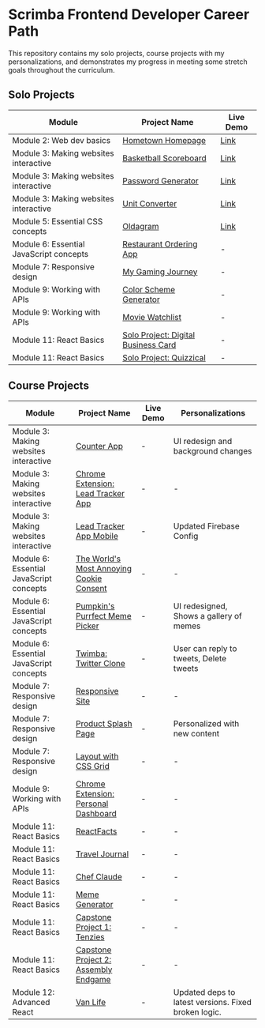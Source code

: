 # Scrimba Frontend Developer Career Path

This repository contains my solo projects, course projects with my personalizations, and demonstrates my progress in meeting some stretch goals throughout the curriculum.

## Solo Projects

| Module                                  | Project Name                                                                                                               | Live Demo |
| --------------------------------------- | -------------------------------------------------------------------------------------------------------------------------- | --------- |
| Module 2: Web dev basics                | [Hometown Homepage](/Module%202:%20Web%20dev%20basics/Solo%20Project:%20Hometown%20Homepage/)                              | [Link](https://hometown-homepage-23.netlify.app/) |
| Module 3: Making websites interactive   | [Basketball Scoreboard](/Module%203:%20Making%20websites%20interactive/Solo%20Project:%20Basketball%20Scoreboard/)         | [Link](https://basketball-scoreboard-23.netlify.app/) |
| Module 3: Making websites interactive   | [Password Generator](/Module%203:%20Making%20websites%20interactive/Solo%20Project:%20Password%20Generator/)               | [Link](https://password-generator-27.netlify.app/) |
| Module 3: Making websites interactive   | [Unit Converter](/Module%203:%20Making%20websites%20interactive/Solo%20Project:%20Unit%20Converter/)                       | [Link](https://unit-converter-23.netlify.app/) |
| Module 5: Essential CSS concepts        | [Oldagram](/Module%205:%20Essential%20CSS%20concepts/Solo%20Project:%20Oldagram/)                                          | [Link](https://oldagram-23.netlify.app/) |
| Module 6: Essential JavaScript concepts | [Restaurant Ordering App](/Module%206:%20Essential%20JavaScript%20concepts/Solo%20Project:%20Restaurant%20Ordering%20app/) | -         |
| Module 7: Responsive design             | [My Gaming Journey](/Module%207:%20Responsive%20design/Solo%20Project:%20My%20Gaming%20Journey/)                           | -         |
| Module 9: Working with APIs             | [Color Scheme Generator](/Module%209:%20Working%20with%20APIs/Solo%20Project:%20Color%20Scheme%20Generator/)               | -         |
| Module 9: Working with APIs             | [Movie Watchlist](/Module%209:%20Working%20with%20APIs/Solo%20Project:%20Movie%20Watchlist/)                               | -         |
| Module 11: React Basics                 | [Solo Project: Digital Business Card](/Module%2011:%20React%20basics/Solo%20Project:%20Digital%20Business%20Card/)         | -         |
| Module 11: React Basics                 | [Solo Project: Quizzical](/Module%2011:%20React%20basics/Solo%20Project:%20Quizzical/)                                     | -         |

## Course Projects

| Module                                  | Project Name                                                                                                                                     | Live Demo | Personalizations                                     |
| --------------------------------------- | ------------------------------------------------------------------------------------------------------------------------------------------------ | --------- | ---------------------------------------------------- |
| Module 3: Making websites interactive   | [Counter App](/Module%203:%20Making%20websites%20interactive/Counter%20App/)                                                                     | -         | UI redesign and background changes                   |
| Module 3: Making websites interactive   | [Chrome Extension: Lead Tracker App](/Module%203:%20Making%20websites%20interactive/Chrome%20Extension:%20Lead%20Tracker%20App/)                 | -         | -                                                    |
| Module 3: Making websites interactive   | [Lead Tracker App Mobile](/Module%203:%20Making%20websites%20interactive/Lead%20Tracker%20App%20Mobile/)                                         | -         | Updated Firebase Config                              |
| Module 6: Essential JavaScript concepts | [The World's Most Annoying Cookie Consent](/Module%206:%20Essential%20JavaScript%20concepts/The%20World's%20Most%20Annoying%20Cookie%20Consent/) | -         | -                                                    |
| Module 6: Essential JavaScript concepts | [Pumpkin's Purrfect Meme Picker](/Module%206:%20Essential%20JavaScript%20concepts/Pumpkin's%20Purrfect%20Meme%20Picker/)                         | -         | UI redesigned, Shows a gallery of memes              |
| Module 6: Essential JavaScript concepts | [Twimba: Twitter Clone](/Module%206:%20Essential%20JavaScript%20concepts/Twimba:%20Twitter%20Clone/)                                             | -         | User can reply to tweets, Delete tweets              |
| Module 7: Responsive design             | [Responsive Site](/Module%207:%20Responsive%20design/Responsive%20Site/)                                                                         | -         | -                                                    |
| Module 7: Responsive design             | [Product Splash Page](/Module%207:%20Responsive%20design/Product%20Splash%20Page/)                                                               | -         | Personalized with new content                        |
| Module 7: Responsive design             | [Layout with CSS Grid](/Module%207:%20Responsive%20design/Layout%20with%20CSS%20Grid/)                                                           | -         | -                                                    |
| Module 9: Working with APIs             | [Chrome Extension: Personal Dashboard](/Module%209:%20Working%20with%20APIs/Chrome%20Extension:%20Personal%20Dashboard/)                         | -         | -                                                    |
| Module 11: React Basics                 | [ReactFacts](/Module%2011:%20React%20basics/ReactFacts/)                                                                                         | -         | -                                                    |
| Module 11: React Basics                 | [Travel Journal](/Module%2011:%20React%20basics/Travel%20Journal/)                                                                               | -         | -                                                    |
| Module 11: React Basics                 | [Chef Claude](/Module%2011:%20React%20basics/Chef%20Claude/)                                                                                     | -         | -                                                    |
| Module 11: React Basics                 | [Meme Generator](/Module%2011:%20React%20basics/Meme%20Generator/)                                                                               | -         | -                                                    |
| Module 11: React Basics                 | [Capstone Project 1: Tenzies](/Module%2011:%20React%20basics/Capstone%20Project%201:%20Tenzies/)                                                 | -         | -                                                    |
| Module 11: React Basics                 | [Capstone Project 2: Assembly Endgame](/Module%2011:%20React%20basics/Capstone%20Project%202:%20Assembly%20Endgame/)                             | -         | -                                                    |
| Module 12: Advanced React               | [Van Life](/Module%2012:%20Advanced%20React/Van%20Life/)                                                                                         | -         | Updated deps to latest versions. Fixed broken logic. |
